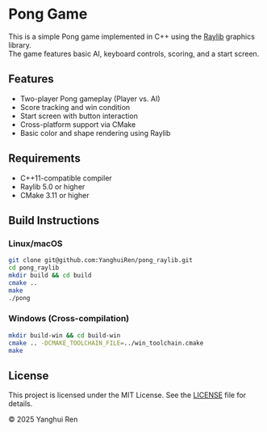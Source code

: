 # Pong Game

This is a simple Pong game implemented in C++ using the [Raylib](https://www.raylib.com/) graphics library.  
The game features basic AI, keyboard controls, scoring, and a start screen.

## Features

- Two-player Pong gameplay (Player vs. AI)
- Score tracking and win condition
- Start screen with button interaction
- Cross-platform support via CMake
- Basic color and shape rendering using Raylib

## Requirements

- C++11-compatible compiler
- Raylib 5.0 or higher
- CMake 3.11 or higher

## Build Instructions

### Linux/macOS

```bash
git clone git@github.com:YanghuiRen/pong_raylib.git
cd pong_raylib
mkdir build && cd build
cmake ..
make
./pong
```

### Windows (Cross-compilation)

```bash
mkdir build-win && cd build-win
cmake .. -DCMAKE_TOOLCHAIN_FILE=../win_toolchain.cmake
make
```

## License

This project is licensed under the MIT License. See the [LICENSE](LICENSE) file for details.

© 2025 Yanghui Ren

